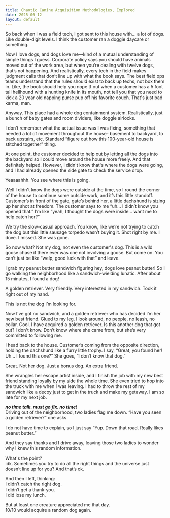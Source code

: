 ```yaml
---
title: Chaotic Canine Acquisition Methodologies, Explored
date: 2025-06-12
layout: default
---
```


So back when I was a field tech, I got sent to this house with… a lot of dogs.
Like double-digit levels. I think the customer ran a doggie daycare or something.

Now I love dogs, and dogs love me—kind of a mutual understanding of simple things
I guess. Corporate policy says you should have animals moved out of the
work area, but when you’re dealing with twelve dogs, that’s not happening.
And realistically, every tech in the field makes judgment calls that don’t
line up with what the book says. The best field ops teams understand that
the rules should exist to back up techs, not box them in. Like, the book
should help you nope tf out when a customer has a 5 foot tall hellhound with a
hunting knife in its mouth, not tell you that you need to kick a 20 year
old napping purse pup off his favorite couch. That's just bad karma, man.

Anyway. This place had a whole dog containment system. Realistically,
just a bunch of baby gates and room dividers, like doggie airlocks.

I don’t remember what the actual issue was I was fixing, something that needed
a lot of movement throughout the house- basement to backyard, to back upstairs, etc.
Standard “figure out how this 100-year-old house is stitched together” thing.

At one point, the customer decided to help out by letting all the dogs into
the backyard so I could move around the house more freely. And that definitely
helped. However, I didn't know that's where the dogs were going, and I had
already opened the side gate to check the service drop.

Yeaaaahhh. You see where this is going.

Well I didn't know the dogs were outside at the time, so I round the corner 
of the house to continue some outside work, and it’s this little standoff.
Customer’s in front of the gate, gate’s behind her, a little dachshund is
sizing up her shot at freedom. The customer says to me “uh... I didn’t know
you opened that.” I’m like “yeah, I thought the dogs were inside... want me
to help catch her?”

We try the slow-casual approach. You know, like we’re not trying to catch
the dog but this little sausage torpedo wasn’t buying it. Shot right by me.
I dove. I missed. She was gone.

So now what? Not my dog, not even the customer's dog. This is a wild goose chase
if there ever was one not involving a goose. But come on. You can’t just be
like “welp, good luck with that” and leave.

I grab my peanut butter sandwich figuring hey, dogs love peanut butter! So I go
walking the neighborhood like a sandwich-wielding lunatic. After about
15 minutes, I found a dog!

A golden retriever. Very friendly. Very interested in my sandwich. Took it right out of my hand.

This is not the dog I’m looking for.

Now I’ve got no sandwich, and a golden retriever who has decided I’m
her new best friend. Glued to my leg. I look around, no people, no leash, no collar.
Cool. I have acquired a golden retriever. Is this another dog that got out? I don't know.
Don’t know where she came from, but she’s very committed to following me.

I head back to the house. Customer’s coming from the opposite direction,
holding the dachshund like a furry little trophy. I say, “Great, you found her!
Uh... I found this one?” She goes, “I don’t know that dog.”

Great. Not her dog. Just a bonus dog. An extra friend.

She wrangles her escape artist inside, and I finish the job with my new best
friend standing loyally by my side the whole time. She even tried to hop into
the truck with me when I was leaving. I had to throw the rest of my
sandwich like a decoy just to get in the truck and make my getaway. I am so late
for my next job.

***no time talk. must go fix. no time!***  
Driving out of the neighborhood, two ladies flag me down. “Have you seen
a golden retriever?” one asks.

I do not have time to explain, so I just say “Yup. Down that road. Really likes
peanut butter.”

And they say thanks and I drive away, leaving those two ladies to wonder why
I knew this random information.

What's the point?  
idk. Sometimes you try to do all the right things and the universe just
doesn’t line up for you?
And that’s ok.  

And then I left, thinking:  
I didn’t catch the right dog.  
I didn’t get a thank-you.  
I did lose my lunch.  

But at least one creature appreciated me that day.  
10/10 would acquire a random dog again.  
